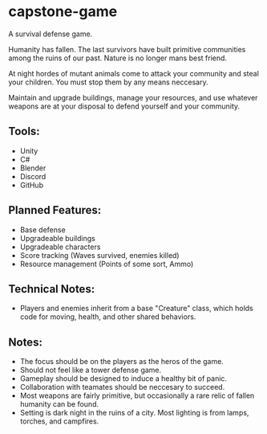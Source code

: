# capstone-game
A survival defense game.

Humanity has fallen. The last survivors have built primitive communities among the ruins of our past. Nature is no longer mans best friend.

At night hordes of mutant animals come to attack your community and steal your children. You must stop them by any means neccesary. 

Maintain and upgrade buildings, manage your resources, and use whatever weapons are at your disposal to defend yourself and your community.

## Tools:
- Unity
- C#
- Blender
- Discord
- GitHub


## Planned Features:
- Base defense
- Upgradeable buildings
- Upgradeable characters
- Score tracking (Waves survived, enemies killed)
- Resource management (Points of some sort, Ammo)


## Technical Notes:
- Players and enemies inherit from a base "Creature" class, which holds code for moving, health, and other shared behaviors.

## Notes:
- The focus should be on the players as the heros of the game.
- Should not feel like a tower defense game.
- Gameplay should be designed to induce a healthy bit of panic.
- Collaboration with teamates should be neccesary to succeed.
- Most weapons are fairly primitive, but occasionally a rare relic of fallen humanity can be found.
- Setting is dark night in the ruins of a city. Most lighting is from lamps, torches, and campfires.
